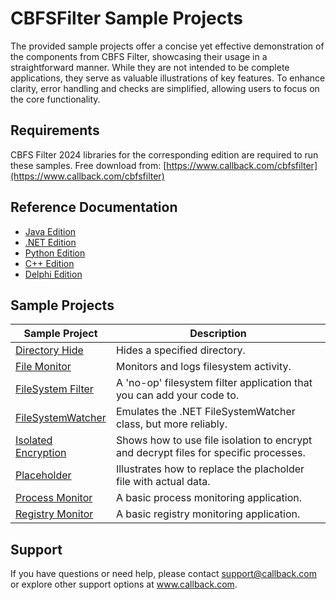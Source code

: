 # CBFSFilter Sample Projects
The provided sample projects offer a concise yet effective demonstration of the components from CBFS Filter, showcasing their usage in a straightforward manner. While they are not intended to be complete applications, they serve as valuable illustrations of key features. To enhance clarity, error handling and checks are simplified, allowing users to focus on the core functionality.

## Requirements
CBFS Filter 2024 libraries for the corresponding edition are required to run these samples.  Free download from: [https://www.callback.com/cbfsfilter](https://www.callback.com/cbfsfilter)

## Reference Documentation
* [Java Edition](https://cdn.callback.com/help/CFJ/java/)
* [.NET Edition](https://cdn.callback.com/help/CFJ/cs/)
* [Python Edition](https://cdn.callback.com/help/CFJ/py/)
* [C++ Edition](https://cdn.callback.com/help/CFJ/cpp/)
* [Delphi Edition](https://cdn.callback.com/help/CFJ/dlp/)

## Sample Projects
| Sample Project | Description |
| --- | --- |
| [Directory Hide](./CBFS%20Filter%20Samples/Directory%20Hide) | Hides a specified directory. |
| [File Monitor](./CBFS%20Filter%20Samples/File%20Monitor) | Monitors and logs filesystem activity. |
| [FileSystem Filter](./CBFS%20Filter%20Samples/FileSystem%20Filter) | A 'no-op' filesystem filter application that you can add your code to. |
| [FileSystemWatcher](./CBFS%20Filter%20Samples/FileSystemWatcher) | Emulates the .NET FileSystemWatcher class, but more reliably. |
| [Isolated Encryption](./CBFS%20Filter%20Samples/Isolated%20Encryption) | Shows how to use file isolation to encrypt and decrypt files for specific processes. |
| [Placeholder](./CBFS%20Filter%20Samples/Placeholder) | Illustrates how to replace the placholder file with actual data. |
| [Process Monitor](./CBFS%20Filter%20Samples/Process%20Monitor) | A basic process monitoring application. |
| [Registry Monitor](./CBFS%20Filter%20Samples/Registry%20Monitor) | A basic registry monitoring application. |

## Support
If you have questions or need help, please contact support@callback.com or explore other support options 
at www.callback.com.
